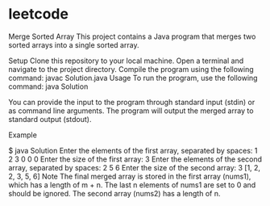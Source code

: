 # leetcode
Merge Sorted Array
This project contains a Java program that merges two sorted arrays into a single sorted array.

Setup
Clone this repository to your local machine.
Open a terminal and navigate to the project directory.
Compile the program using the following command: javac Solution.java
Usage
To run the program, use the following command: java Solution

You can provide the input to the program through standard input (stdin) or as command line arguments. The program will output the merged array to standard output (stdout).

Example

$ java Solution
Enter the elements of the first array, separated by spaces: 1 2 3 0 0 0
Enter the size of the first array: 3
Enter the elements of the second array, separated by spaces: 2 5 6
Enter the size of the second array: 3
[1, 2, 2, 3, 5, 6]
Note
The final merged array is stored in the first array (nums1), which has a length of m + n. The last n elements of nums1 are set to 0 and should be ignored. The second array (nums2) has a length of n.
